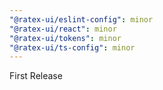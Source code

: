 ```yaml
---
"@ratex-ui/eslint-config": minor
"@ratex-ui/react": minor
"@ratex-ui/tokens": minor
"@ratex-ui/ts-config": minor
---
```


First Release
